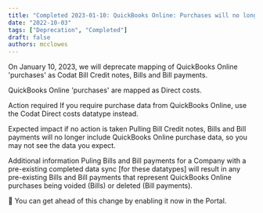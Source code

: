 ```yaml
---
title: "Completed 2023-01-10: QuickBooks Online: Purchases will no longer be fetched as bills and bill payments"
date: "2022-10-03"
tags: ["Deprecation", "Completed"]
draft: false
authors: mcclowes
---
```


On January 10, 2023, we will deprecate mapping of QuickBooks Online 'purchases' as Codat Bill Credit notes, Bills and Bill payments.

<!--truncate-->

QuickBooks Online 'purchases' are mapped as Direct costs.

Action required
If you require purchase data from QuickBooks Online, use the Codat Direct costs datatype instead.

Expected impact if no action is taken
Pulling Bill Credit notes, Bills and Bill payments will no longer include QuickBooks Online purchase data, so you may not see the data you expect.

Additional information
Puling Bills and Bill payments for a Company with a pre-existing completed data sync [for these datatypes] will result in any pre-existing Bills and Bill payments that represent QuickBooks Online purchases being voided (Bills) or deleted (Bill payments).

📘
You can get ahead of this change by enabling it now in the Portal.